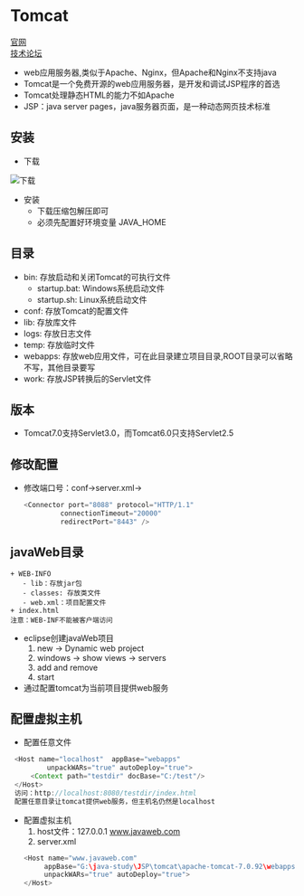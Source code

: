 # Tomcat
   [官网](http://tomcat.apache.org)  
   [技术论坛](http://iyunv.com/forum-61-1.html)
   + web应用服务器,类似于Apache、Nginx，但Apache和Nginx不支持java
   + Tomcat是一个免费开源的web应用服务器，是开发和调试JSP程序的首选
   + Tomcat处理静态HTML的能力不如Apache
   + JSP：java server pages，java服务器页面，是一种动态网页技术标准
## 安装
   + 下载

   ![下载](/img/java-tomcat-download.png)
   + 安装
      + 下载压缩包解压即可
      + 必须先配置好环境变量 JAVA_HOME
## 目录
   + bin: 存放启动和关闭Tomcat的可执行文件
      - startup.bat: Windows系统启动文件
      - startup.sh: Linux系统启动文件 
   + conf: 存放Tomcat的配置文件
   + lib: 存放库文件
   + logs: 存放日志文件
   + temp: 存放临时文件
   + webapps: 存放web应用文件，可在此目录建立项目目录,ROOT目录可以省略不写，其他目录要写
   + work: 存放JSP转换后的Servlet文件
## 版本
   + Tomcat7.0支持Servlet3.0，而Tomcat6.0只支持Servlet2.5
## 修改配置
   + 修改端口号：conf->server.xml->
      ```java
      <Connector port="8088" protocol="HTTP/1.1"
               connectionTimeout="20000"
               redirectPort="8443" />
      ```
## javaWeb目录
   ```
   + WEB-INFO
      - lib：存放jar包
      - classes: 存放类文件
      - web.xml：项目配置文件
   + index.html
   注意：WEB-INF不能被客户端访问
   ```
   + eclipse创建javaWeb项目
      1. new -> Dynamic web project
      2. windows -> show views -> servers
      3. add and remove
      4. start
   + 通过配置tomcat为当前项目提供web服务
## 配置虚拟主机
   + 配置任意文件
   ```java
    <Host name="localhost"  appBase="webapps"
            unpackWARs="true" autoDeploy="true">
        <Context path="testdir" docBase="C:/test"/>
    </Host>
    访问：http://localhost:8080/testdir/index.html 
    配置任意目录让tomcat提供web服务，但主机名仍然是localhost
   ```
   + 配置虚拟主机
      1. host文件：127.0.0.1 www.javaweb.com
      2. server.xml
      ```java
      <Host name="www.javaweb.com"      
           appBase="G:\java-study\JSP\tomcat\apache-tomcat-7.0.92\webapps"
           unpackWARs="true" autoDeploy="true">
      </Host>
      ```